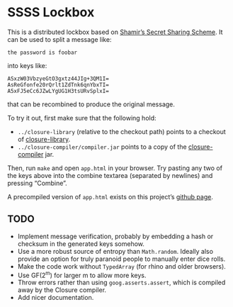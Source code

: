 # SSSS Lockbox

This is a distributed lockbox based on [Shamir&rsquo;s Secret
Sharing Scheme][ssss]. It can be used to split a message like:

    the password is foobar

into keys like:

    ASxzW03VbzyeGtO3gxtz44JIg+3QM1I=
    AsReGfonfe20rQrlt1ZdTnk6qnYbxTI=
    A5xFJ5eCc6JZwLYgUG1H3tsURvSplxI=

that can be recombined to produce the original message.

To try it out, first make sure that the following hold:

- `../closure-library` (relative to the checkout
  path) points to a checkout of [closure-library][].
- `../closure-compiler/compiler.jar` points to a copy
  of the [closure-compiler][] jar.

Then, run `make` and open `app.html` in your browser. Try
pasting any two of the keys above into the combine textarea
(separated by newlines) and pressing &ldquo;Combine&rdquo;.

A precompiled version of `app.html` exists on this project’s [github
page][github-page].

## TODO

- Implement message verification, probably by embedding
  a hash or checksum in the generated keys somehow.
- Use a more robust source of entropy than `Math.random`. Ideally also
  provide an option for truly paranoid people to manually enter dice rolls.
- Make the code work without `TypedArray` (for rhino and older browsers).
- Use GF(2<sup>m</sup>) for larger m to allow more keys.
- Throw errors rather than using `goog.asserts.assert`,
  which is compiled away by the Closure compiler.
- Add nicer documentation.

[closure-library]:  http://code.google.com/p/closure-library  'Closure Library'
[closure-compiler]: http://code.google.com/p/closure-compiler 'Closure Compiler'
[github-page]:      http://mrdomino.github.com/lockbox/       'SSSS Lockbox'
[ssss]:             https://en.wikipedia.org/wiki/Shamir's_Secret_Sharing
    "Shamir's Secret Sharing Scheme"
